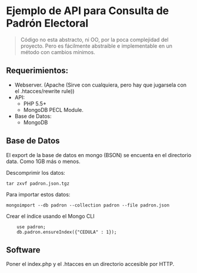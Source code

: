 # Ejemplo de API para Consulta de Padrón Electoral

 > Código no esta abstracto, ni OO, por la poca complejidad del proyecto. Pero es fácilmente abstraible e implementable en un método con cambios mínimos.

## Requerimientos:
  - Webserver. (Apache (Sirve con cualquiera, pero hay que jugarsela con el
    .htacces/rewrite rule))
  - API:
    + PHP 5.5+
    + MongoDB PECL Module.
  - Base de Datos:
    + MongoDB 

## Base de Datos
El export de la base de datos en mongo (BSON) se encuenta en el directorio data. Como 1GB más o menos.

Descomprimir los datos:
```
tar zxvf padron.json.tgz
```

Para importar estos datos:
```
mongoimport --db padron --collection padron --file padron.json
```

Crear el índice usando el Mongo CLI
```
    use padron;
    db.padron.ensureIndex({"CEDULA" : 1});
```
## Software
  Poner el index.php y el .htacces en un directorio accesible por HTTP.



  

